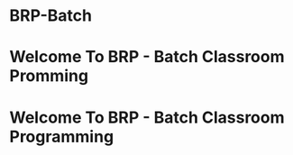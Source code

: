 # BRP-Batch
# Welcome To BRP - Batch Classroom Promming
# Welcome To BRP - Batch Classroom Programming
